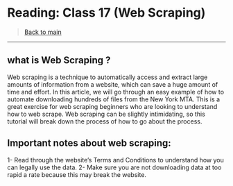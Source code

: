 # Reading: Class 17 (Web Scraping)

> [Back to  main](./README.md)
---------------------------
## what is Web Scraping ?
Web scraping is a technique to automatically access and extract large amounts of information from a website, which can save a huge amount of time and effort. In this article, we will go through an easy example of how to automate downloading hundreds of files from the New York MTA. This is a great exercise for web scraping beginners who are looking to understand how to web scrape. Web scraping can be slightly intimidating, so this tutorial will break down the process of how to go about the process.


 ## Important notes about web scraping:
1- Read through the website’s Terms and Conditions to understand how you can legally use the data. 
2- Make sure you are not downloading data at too rapid a rate because this may break the website.